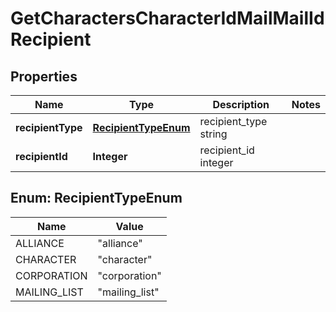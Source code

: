 
# GetCharactersCharacterIdMailMailIdRecipient

## Properties
Name | Type | Description | Notes
------------ | ------------- | ------------- | -------------
**recipientType** | [**RecipientTypeEnum**](#RecipientTypeEnum) | recipient_type string | 
**recipientId** | **Integer** | recipient_id integer | 


<a name="RecipientTypeEnum"></a>
## Enum: RecipientTypeEnum
Name | Value
---- | -----
ALLIANCE | &quot;alliance&quot;
CHARACTER | &quot;character&quot;
CORPORATION | &quot;corporation&quot;
MAILING_LIST | &quot;mailing_list&quot;



